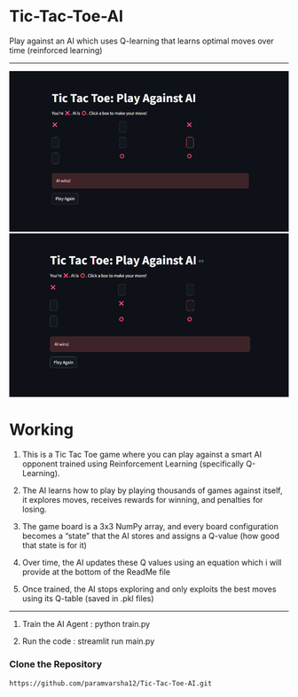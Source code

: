 # Tic-Tac-Toe-AI
Play against an AI which uses Q-learning that learns optimal moves over time (reinforced learning)

---
![](https://github.com/paramvarsha12/Tic-Tac-Toe-AI/blob/972d6175a7cf47f75c31e88722e832f8a7dba97a/image.png
)
![](https://github.com/paramvarsha12/Tic-Tac-Toe-AI/blob/972d6175a7cf47f75c31e88722e832f8a7dba97a/aiwinsimage.png)

# Working
1. This is a Tic Tac Toe game where you can play against a smart AI opponent trained using Reinforcement Learning (specifically Q-Learning).

2. The AI learns how to play by playing thousands of games against itself, it explores moves, receives rewards for winning, and penalties for losing.

3. The game board is a 3x3 NumPy array, and every board configuration becomes a “state” that the AI stores and assigns a Q-value (how good that state is for it)

4. Over time, the AI updates these Q values using an equation which i will provide at the bottom of the ReadMe file

5. Once trained, the AI stops exploring and only exploits the best moves using its Q-table (saved in .pkl files)

---
1. Train the AI Agent : python train.py

2. Run the code : streamlit run main.py



###  Clone the Repository
```bash
https://github.com/paramvarsha12/Tic-Tac-Toe-AI.git


